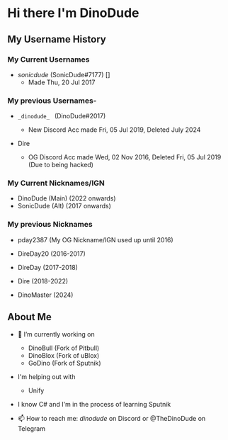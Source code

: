 # Hi there I'm DinoDude 

## My Username History
### My Current Usernames
- _sonicdude_ (SonicDude#7177) []
  - Made Thu, 20 Jul 2017

### My previous Usernames- 
- `_dinodude_ ` (DinoDude#2017)
  - New Discord Acc made Fri, 05 Jul 2019, Deleted July 2024

- Dire
  - OG Discord Acc made Wed, 02 Nov 2016, Deleted Fri, 05 Jul 2019 (Due to being hacked)

### My Current Nicknames/IGN
- DinoDude (Main) (2022 onwards)
- SonicDude (Alt) (2017 onwards)

### My previous Nicknames
- pday2387 (My OG Nickname/IGN used up until 2016) 
- DireDay20 (2016-2017)
- DireDay (2017-2018)
- Dire (2018-2022)

- DinoMaster (2024)

## About Me
- 🔭 I’m currently working on 
   - DinoBull (Fork of Pitbull)
   - DinoBlox (Fork of uBlox)
   - GoDino (Fork of Sputnik)

- I'm helping out with
   - Unify

- I know C# and I'm in the process of learning Sputnik
- 📫 How to reach me: _dinodude_ on Discord or @TheDinoDude on Telegram
